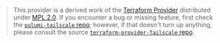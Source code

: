 > This provider is a derived work of the [Terraform Provider](https://github.com/tailscale/terraform-provider-Tailscale)
> distributed under [MPL 2.0](https://www.mozilla.org/en-US/MPL/2.0/). If you encounter a bug or missing feature,
> first check the [`pulumi-tailscale` repo](https://github.com/pulumi/pulumi-tailscale/issues); however, if that doesn't turn up anything,
> please consult the source [`terraform-provider-Tailscale` repo](https://github.com/tailscale/terraform-provider-Tailscale/issues).